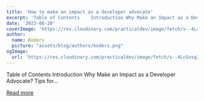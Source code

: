 ```yaml
---
title: 'How to make an impact as a developer advocate'
excerpt: 'Table of Contents    Introduction Why Make an Impact as a Developer Advocate?  Tips for...'
date: '2023-08-20'
coverImage: 'https://res.cloudinary.com/practicaldev/image/fetch/s--4LcGvsg2--/c_imagga_scale,f_auto,fl_progressive,h_420,q_auto,w_1000/https://dev-to-uploads.s3.amazonaws.com/uploads/articles/u1k7z8auw3r5k1870klx.jpeg'
author:
  name: Koders
  picture: "assets/blog/authors/koders.png"
ogImage:
  url: 'https://res.cloudinary.com/practicaldev/image/fetch/s--4LcGvsg2--/c_imagga_scale,f_auto,fl_progressive,h_420,q_auto,w_1000/https://dev-to-uploads.s3.amazonaws.com/uploads/articles/u1k7z8auw3r5k1870klx.jpeg'
---
```


Table of Contents    Introduction Why Make an Impact as a Developer Advocate?  Tips for...

[Read more](https://dev.to/blackgirlbytes/how-to-make-an-impact-as-a-developer-advocate-1jge)

